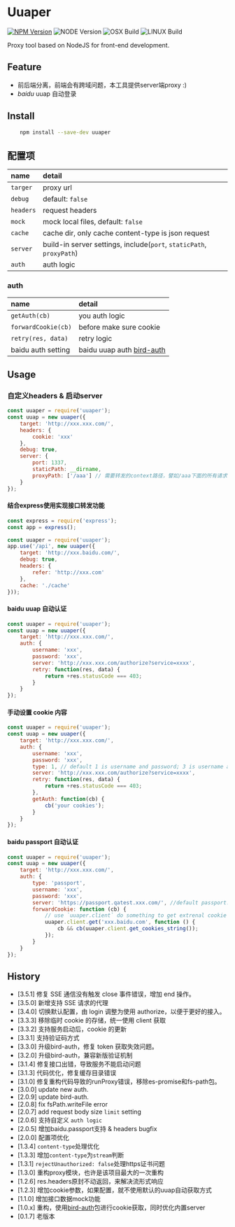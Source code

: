 # Uuaper

[![NPM Version][npm-image]][npm-url]
![NODE Version][node-image]
![OSX Build][osx-image]
![LINUX Build][liunx-image]

Proxy tool based on NodeJS for front-end development.

## Feature

* 前后端分离，前端会有跨域问题，本工具提供server端proxy :)
* _baidu_ uuap 自动登录

## Install

``` bash
    npm install --save-dev uuaper
```

## 配置项

| name | detail |
| :----- | :----- |
| `targer` | proxy url |
| `debug` | default: `false` |
| `headers` | request headers |
| `mock` | mock local files, default: `false` |
| `cache` | cache dir, only cache content-type is json request |
| `server` | build-in server settings, include(`port`, `staticPath`, `proxyPath`) |
| `auth` | auth logic |

### auth

| name | detail |
| :----- | :----- |
| `getAuth(cb)` | you auth logic |
| `forwardCookie(cb)` | before make sure cookie |
| `retry(res, data)` | retry logic |
| baidu auth setting | baidu uuap auth [bird-auth](https://www.npmjs.com/package/bird-auth) |

## Usage

### 自定义headers & 启动server

```javascript
const uuaper = require('uuaper');
const uuap = new uuaper({
    target: 'http://xxx.xxx.com/',
    headers: {
        cookie: 'xxx'
    },
    debug: true,
    server: {
        port: 1337,
        staticPath: __dirname,
        proxyPath: ['/aaa'] // 需要转发的context路径，譬如/aaa下面的所有请求都走proxy
    }
});
```

#### 结合express使用实现接口转发功能

```javascript
const express = require('express');
const app = express();

const uuaper = require('uuaper');
app.use('/api', new uuaper({
    target: 'http://xxx.baidu.com/',
    debug: true,
    headers: {
        refer: 'http://xxx.com'
    },
    cache: './cache'
}));
```

#### baidu uuap 自动认证

```javascript
const uuaper = require('uuaper');
const uuap = new uuaper({
    target: 'http://xxx.xxx.com/',
    auth: {
        username: 'xxx',
        password: 'xxx',
        server: 'http://xxx.xxx.com/authorize?service=xxxx',
        retry: function(res, data) {
            return +res.statusCode === 403;
        }
    }
});
```

#### 手动设置 cookie 内容

```javascript
const uuaper = require('uuaper');
const uuap = new uuaper({
    target: 'http://xxx.xxx.com/',
    auth: {
        username: 'xxx',
        password: 'xxx',
        type: 1, // default 1 is username and password; 3 is username and verification code.
        server: 'http://xxx.xxx.com/authorize?service=xxxx',
        retry: function(res, data) {
            return +res.statusCode === 403;
        },
        getAuth: function(cb) {
            cb('your cookies');
        }
    }
});
```

#### baidu passport 自动认证

```javascript
const uuaper = require('uuaper');
const uuap = new uuaper({
    target: 'http://xxx.xxx.com/',
    auth: {
        type: 'passport',
        username: 'xxx',
        password: 'xxx',
        server: 'https://passport.qatest.xxx.com/', //default passport.xxx.com
        forwardCookie: function (cb) {
            // use `uuaper.client` do something to get extrenal cookie
            uuaper.client.get('xxx.baidu.com', function () {
                cb && cb(uuaper.client.get_cookies_string());
            });
        }
    }
});
```

<!--## 配置项-->
<!--- **service** (必需配置，目标server，或者登出你们的系统，然后取url中service参数)-->
<!--- cookie (自定义cookie，配置了该参数就无需配置`username/password/uuapServer`)-->
<!--- username  (用户名)-->
<!--- password  (密码)-->
<!--- uuapServer (uuap认证服务器，记得带login参数)-->
<!--- server (转发server默认会取service参数中的域，但是有些项目比较奇葩，故提供该参数)-->
<!--- debug (是否打开转发信息，默认`false`不开启)-->
<!--- mockDir (如果配置，则会在第一次接口请求结束后存储数据到文件)-->
<!--- mock (是否启用mock本地数据，依赖`mockDir`，如果本地不存在该文件，则会取一遍，默认`false`)-->
<!--- mockCache (是否每次请求都进行保存操作，依赖`mockDir`参数，默认`false`不开启)-->

## History
- [3.5.1] 修复 SSE 通信没有触发 close 事件错误，增加 end 操作。
- [3.5.0] 新增支持 SSE 请求的代理
- [3.4.0] 切换默认配置，由 login 调整为使用 authorize，以便于更好的接入。
- [3.3.3] 移除临时 cookie 的存储，统一使用 client 获取
- [3.3.2] 支持服务启动后，cookie 的更新
- [3.3.1] 支持验证码方式
- [3.3.0] 升级bird-auth，修复 token 获取失效问题。
- [3.2.0] 升级bird-auth，兼容新版验证机制
- [3.1.4] 修复接口出错，导致服务不能启动问题
- [3.1.3] 代码优化，修复缓存目录错误
- [3.1.0] 修复重构代码导致的runProxy错误，移除es-promise和fs-path包。
- [3.0.0] update new auth.
- [2.0.9] update bird-auth.
- [2.0.8] fix fsPath.writeFile error
- [2.0.7] add request body size `limit` setting
- [2.0.6] 支持自定义 `auth logic`
- [2.0.5] 增加baidu.passport支持 & headers bugfix
- [2.0.0] 配置项优化
- [1.3.4] `content-type`处理优化
- [1.3.3] 增加`content-type`为`stream`判断
- [1.3.1] `rejectUnauthorized: false`处理https证书问题
- [1.3.0] 重构proxy模块，也许是该项目最大的一次重构
- [1.2.6] res.headers原封不动返回，来解决流形式响应
- [1.2.3] 增加cookie参数，如果配置，就不使用默认的uuap自动获取方式
- [1.1.0] 增加接口数据mock功能
- [1.0.x] 重构，使用[bird-auth](https://www.npmjs.com/package/bird-auth)包进行cookie获取，同时优化内置server
- [0.1.7] 老版本

[npm-image]: https://img.shields.io/badge/npm-v5.3.6-blue.svg
[npm-url]: https://npmjs.org/package/uuaper
[node-image]: https://img.shields.io/badge/node-v10.0.0%2B-yellow.svg
[osx-image]: https://img.shields.io/badge/OSX-passing-brightgreen.svg
[liunx-image]: https://img.shields.io/badge/Liunx-passing-brightgreen.svg
